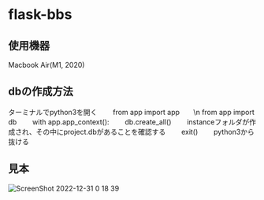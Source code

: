 # flask-bbs
## 使用機器

Macbook Air(M1, 2020)

## dbの作成方法
ターミナルでpython3を開く　　
from app import app　　\n
from app import db　　
with app.app_context():　　
    db.create_all()　　
instanceフォルダが作成され、その中にproject.dbがあることを確認する　　
exit()　　
python3から抜ける　　

## 見本
![ScreenShot 2022-12-31 0 18 39](https://user-images.githubusercontent.com/86920995/210085814-7cf3304b-7d0b-43d9-8250-46369d564254.JPG)

